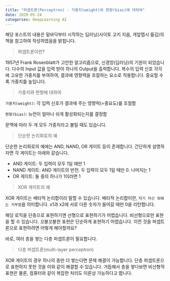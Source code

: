 ```yaml
---
title: "퍼셉트론(Perceptron) - 가중치(weight)와 편향(bias)에 대하여"
date: 2020-05-24
categories: DeepLearning AI
---
```


해당 포스트의 내용은 밑바닥부터 시작하는 딥러닝(사이토 고키 지음, 개앞맵시 옮김)의 책을 참고하여 작성하였음을 밝힙니다.


> 퍼셉트론이란?


1957년 Frank Rosenblatt가 고안한 알고리즘으로, 신경망(딥러닝)의 기원이 되었습니다.
다수의 Input 값을 입력 받아 하나의 Output을 출력합니다.
복수의 입력 신호 각각에 고유한 가중치를 부여하여, 결과에 영향력을 조절하는 요소로 작용합니다.
중요할 수록 가중치를 높입니다.


> 가중치와 편향에 대하여


`가중치(weight)`: 각 입력 신호가 결과에 주는 영향력(=중요도)를 조절함


`편향(bias)`: 뉴런이 얼마나 쉬게 활성화되는지를 결정함


문맥에 따라 두 개 모두 가중치라고 불릴 때도 있습니다.


> 단순한 논리회로의 예


단순한 논리회로의 예에는 AND, NAND, OR 게이트 등이 존재합니다.
간단하게 설명하자면 각 게이트는 아래와 같습니다.
- AND 게이트: 두 입력이 모두 1일 때만 1
- NAND 게이트: AND 게이트의 반전. 두 입력이 모두 1일 때만 0. 나머지는 1
- OR 게이트: 둘 중의 하나가 1이라면 1


> XOR 게이트의 예


XOR 게이트는 배타적 논리합이라 말할 수 있습니다.
배타적 논리합이란, `자기 자신 외에는 거부함`을 의미합니다.
x1과 x2에 서로 다른 숫자가 들어갈 때만 0을 리턴합니다.


해당 로직을 단층으로 표현하기엔 선형으로 표현하기가 어렵습니다.
비선형으로만 표현을 할 수 있습니다. 꼬불꼬불한 표현은 단순하게 표현하기 어렵습니다.
이런 것을 퍼셉트론으로 표현하려면 어떻게 해야할까요?


바로, 여러 층을 쌓는 다층 퍼셉트론이 필요합니다.


> 다층 퍼셉트론(multi-layer perceptron)


XOR 게이트의 경우 하나의 층만 더 쌓는다면 문제 해결이 가능합니다.
단층 퍼셉트론으로 표현하지 못한 것을 이와 같이 해결할 수 있습니다.
거듭해서 층을 쌓다보면 비선형적 표현은 물론, 컴퓨터와 같이 복잡한 처리도 이론상 가능하다고 합니다.


